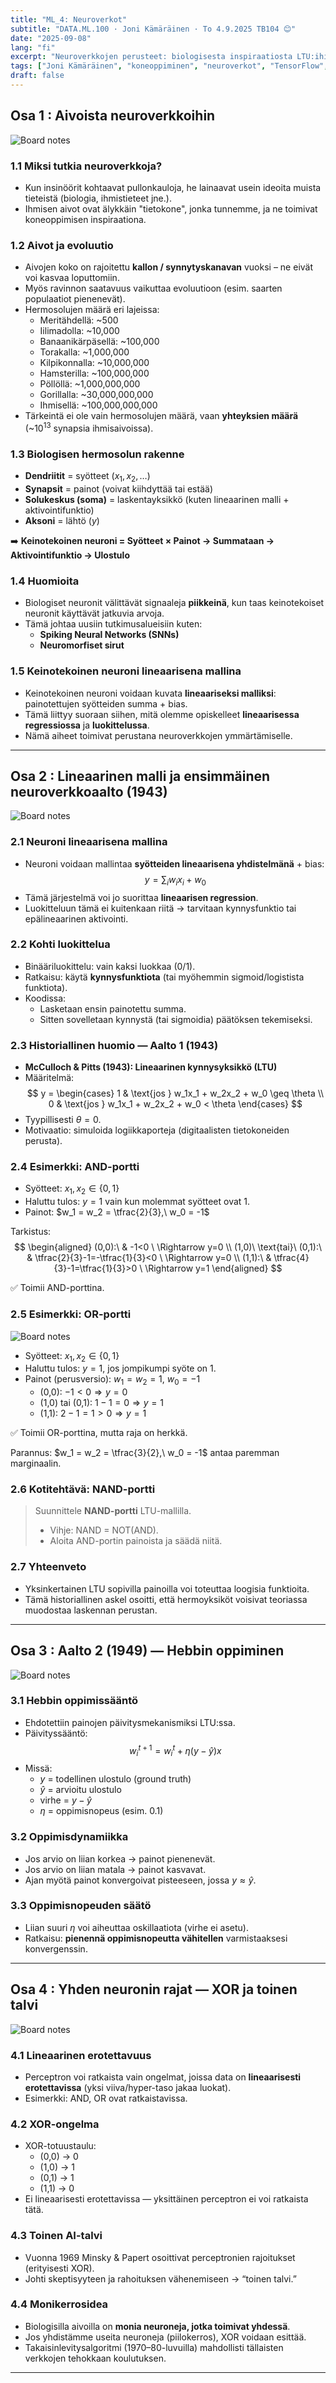 ```yaml
---
title: "ML_4: Neuroverkot"
subtitle: "DATA.ML.100 · Joni Kämäräinen · To 4.9.2025 TB104 😊"
date: "2025-09-08"
lang: "fi"
excerpt: "Neuroverkkojen perusteet: biologisesta inspiraatiosta LTU:ihin, Hebbin oppimiseen, XOR-rajoituksiin, epälineaarisiin aktivointeihin, takaisinlevitykseen ja nykyaikaisiin kehyksiin (TensorFlow & PyTorch)."
tags: ["Joni Kämäräinen", "koneoppiminen", "neuroverkot", "TensorFlow", "PyTorch"]
draft: false
---
```


## Osa 1 : Aivoista neuroverkkoihin

![Board notes](/images/docs/mlLecture4_Neuralnetworks/1.png)

### 1.1 Miksi tutkia neuroverkkoja?
- Kun insinöörit kohtaavat pullonkauloja, he lainaavat usein ideoita muista tieteistä (biologia, ihmistieteet jne.).  
- Ihmisen aivot ovat älykkäin "tietokone", jonka tunnemme, ja ne toimivat koneoppimisen inspiraationa.  

### 1.2 Aivot ja evoluutio
- Aivojen koko on rajoitettu **kallon / synnytyskanavan** vuoksi – ne eivät voi kasvaa loputtomiin.  
- Myös ravinnon saatavuus vaikuttaa evoluutioon (esim. saarten populaatiot pienenevät).  
- Hermosolujen määrä eri lajeissa:
  - Meritähdellä: ~500  
  - Iilimadolla: ~10,000  
  - Banaanikärpäsellä: ~100,000  
  - Torakalla: ~1,000,000  
  - Kilpikonnalla: ~10,000,000  
  - Hamsterilla: ~100,000,000  
  - Pöllöllä: ~1,000,000,000  
  - Gorillalla: ~30,000,000,000  
  - Ihmisellä: ~100,000,000,000  
- Tärkeintä ei ole vain hermosolujen määrä, vaan **yhteyksien määrä** (~$10^{13}$ synapsia ihmisaivoissa).  

### 1.3 Biologisen hermosolun rakenne
- **Dendriitit** = syötteet ($x_1, x_2, …$)  
- **Synapsit** = painot (voivat kiihdyttää tai estää)  
- **Solukeskus (soma)** = laskentayksikkö (kuten lineaarinen malli + aktivointifunktio)  
- **Aksoni** = lähtö ($y$)  

➡️ **Keinotekoinen neuroni = Syötteet × Painot → Summataan → Aktivointifunktio → Ulostulo**

### 1.4 Huomioita
- Biologiset neuronit välittävät signaaleja **piikkeinä**, kun taas keinotekoiset neuronit käyttävät jatkuvia arvoja.  
- Tämä johtaa uusiin tutkimusalueisiin kuten:  
  - **Spiking Neural Networks (SNNs)**  
  - **Neuromorfiset sirut**

### 1.5 Keinotekoinen neuroni lineaarisena mallina
- Keinotekoinen neuroni voidaan kuvata **lineaariseksi malliksi**: painotettujen syötteiden summa + bias.  
- Tämä liittyy suoraan siihen, mitä olemme opiskelleet **lineaarisessa regressiossa** ja **luokittelussa**.  
- Nämä aiheet toimivat perustana neuroverkkojen ymmärtämiselle.  

---

## Osa 2 : Lineaarinen malli ja ensimmäinen neuroverkkoaalto (1943)

![Board notes](/images/docs/mlLecture4_Neuralnetworks/2.png)

### 2.1 Neuroni lineaarisena mallina
- Neuroni voidaan mallintaa **syötteiden lineaarisena yhdistelmänä** + bias:  
  $$
  y = \sum_i w_i x_i + w_0
  $$
- Tämä järjestelmä voi jo suorittaa **lineaarisen regression**.  
- Luokitteluun tämä ei kuitenkaan riitä → tarvitaan kynnysfunktio tai epälineaarinen aktivointi.  

### 2.2 Kohti luokittelua
- Binääriluokittelu: vain kaksi luokkaa (0/1).  
- Ratkaisu: käytä **kynnysfunktiota** (tai myöhemmin sigmoid/logistista funktiota).  
- Koodissa:  
  - Lasketaan ensin painotettu summa.  
  - Sitten sovelletaan kynnystä (tai sigmoidia) päätöksen tekemiseksi.  

### 2.3 Historiallinen huomio — Aalto 1 (1943)
- **McCulloch & Pitts (1943): Lineaarinen kynnysyksikkö (LTU)**  
- Määritelmä:  
  $$
  y = 
    \begin{cases}
      1 & \text{jos } w_1x_1 + w_2x_2 + w_0 \geq \theta \\
      0 & \text{jos } w_1x_1 + w_2x_2 + w_0 < \theta
    \end{cases}
  $$
- Tyypillisesti $\theta = 0$.  
- Motivaatio: simuloida logiikkaporteja (digitaalisten tietokoneiden perusta).  

### 2.4 Esimerkki: AND-portti
- Syötteet: $x_1, x_2 \in \{0,1\}$  
- Haluttu tulos: $y=1$ vain kun molemmat syötteet ovat 1.  
- Painot: $w_1 = w_2 = \tfrac{2}{3},\ w_0 = -1$  

Tarkistus:  
$$
\begin{aligned}
(0,0):\ & -1<0 \ \Rightarrow y=0 \\
(1,0)\ \text{tai}\ (0,1):\ & \tfrac{2}{3}-1=-\tfrac{1}{3}<0 \ \Rightarrow y=0 \\
(1,1):\ & \tfrac{4}{3}-1=\tfrac{1}{3}>0 \ \Rightarrow y=1
\end{aligned}
$$  

✅ Toimii AND-porttina.  

### 2.5 Esimerkki: OR-portti
![Board notes](/images/docs/mlLecture4_Neuralnetworks/3.png)

- Syötteet: $x_1, x_2 \in \{0,1\}$  
- Haluttu tulos: $y=1$, jos jompikumpi syöte on 1.  
- Painot (perusversio): $w_1 = w_2 = 1,\ w_0 = -1$  
  - (0,0): $-1<0 \Rightarrow y=0$  
  - (1,0) tai (0,1): $1-1=0 \Rightarrow y=1$  
  - (1,1): $2-1=1>0 \Rightarrow y=1$  

✅ Toimii OR-porttina, mutta raja on herkkä.  

Parannus: $w_1 = w_2 = \tfrac{3}{2},\ w_0 = -1$ antaa paremman marginaalin.  

### 2.6 Kotitehtävä: NAND-portti
> Suunnittele **NAND-portti** LTU-mallilla.  
> - Vihje: NAND = NOT(AND).  
> - Aloita AND-portin painoista ja säädä niitä.  

### 2.7 Yhteenveto
- Yksinkertainen LTU sopivilla painoilla voi toteuttaa loogisia funktioita.  
- Tämä historiallinen askel osoitti, että hermoyksiköt voisivat teoriassa muodostaa laskennan perustan.  

---

## Osa 3 : Aalto 2 (1949) — Hebbin oppiminen

![Board notes](/images/docs/mlLecture4_Neuralnetworks/4.png)

### 3.1 Hebbin oppimissääntö
- Ehdotettiin painojen päivitysmekanismiksi LTU:ssa.  
- Päivityssääntö:  
  $$
  w_i^{t+1} = w_i^t + \eta (y - \hat{y}) x
  $$
- Missä:  
  - $y$ = todellinen ulostulo (ground truth)  
  - $\hat{y}$ = arvioitu ulostulo  
  - virhe = $y - \hat{y}$  
  - $\eta$ = oppimisnopeus (esim. 0.1)  

### 3.2 Oppimisdynamiikka
- Jos arvio on liian korkea → painot pienenevät.  
- Jos arvio on liian matala → painot kasvavat.  
- Ajan myötä painot konvergoivat pisteeseen, jossa $y \approx \hat{y}$.  

### 3.3 Oppimisnopeuden säätö
- Liian suuri $\eta$ voi aiheuttaa oskillaatiota (virhe ei asetu).  
- Ratkaisu: **pienennä oppimisnopeutta vähitellen** varmistaaksesi konvergenssin.  

---

## Osa 4 : Yhden neuronin rajat — XOR ja toinen talvi

![Board notes](/images/docs/mlLecture4_Neuralnetworks/5.png)

### 4.1 Lineaarinen erotettavuus
- Perceptron voi ratkaista vain ongelmat, joissa data on **lineaarisesti erotettavissa** (yksi viiva/hyper-taso jakaa luokat).  
- Esimerkki: AND, OR ovat ratkaistavissa.  

### 4.2 XOR-ongelma
- XOR-totuustaulu:  
  - (0,0) → 0  
  - (1,0) → 1  
  - (0,1) → 1  
  - (1,1) → 0  
- Ei lineaarisesti erotettavissa — yksittäinen perceptron ei voi ratkaista tätä.  

### 4.3 Toinen AI-talvi
- Vuonna 1969 Minsky & Papert osoittivat perceptronien rajoitukset (erityisesti XOR).  
- Johti skeptisyyteen ja rahoituksen vähenemiseen → “toinen talvi.”  

### 4.4 Monikerrosidea
- Biologisilla aivoilla on **monia neuroneja, jotka toimivat yhdessä**.  
- Jos yhdistämme useita neuroneja (piilokerros), XOR voidaan esittää.  
- Takaisinlevitysalgoritmi (1970–80-luvuilla) mahdollisti tällaisten verkkojen tehokkaan koulutuksen.  

---

